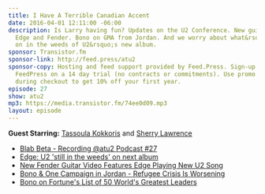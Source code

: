 ```yaml
---
title: I Have A Terrible Canadian Accent
date: 2016-04-01 12:11:00 -06:00
description: Is Larry having fun? Updates on the U2 Conference. New guitar from The
  Edge and Fender. Bono on GMA from Jordan. And we worry about what&rsquo;s going
  on in the weeds of U2&rsquo;s new album.
sponsor: Transistor.fm
sponsor-link: http://feed.press/atu2
sponsor-copy: Hosting and feed support provided by Feed.Press. Sign-up today and try
  FeedPress on a 14 day trial (no contracts or commitments). Use promo code "atu2"
  during checkout to get 10% off your first year.
episode: 27
show: atu2
mp3: https://media.transistor.fm/74ee0d09.mp3
layout: episode
---
```


**Guest Starring:**
[Tassoula Kokkoris](/people/Tassoula-Kokkoris) and  [Sherry Lawrence](/people/sherry-lawrence)


* [Blab Beta - Recording @atu2 Podcast #27](https://blab.im/8b9db29a4fc84304aa0ec21412f5f9bc)
* [Edge: U2 'still in the weeds' on next album](http://www.atu2.com/news/edge-u2-still-in-the-weeds-on-next-album.html)
* [New Fender Guitar Video Features Edge Playing New U2 Song](http://www.atu2.com/news/new-fender-guitar-video-features-edge-playing-new-u2-song.html)
* [Bono & One Campaign in Jordan - Refugee Crisis Is Worsening](http://www.atu2.com/news/bono--one-campaign-in-jordan-refugee-crisis-is-worsening.html)
* [Bono on Fortune's List of 50 World's Greatest Leaders](http://www.atu2.com/news/bono-on-fortunes-list-of-50-worlds-greatest-leaders.html)
